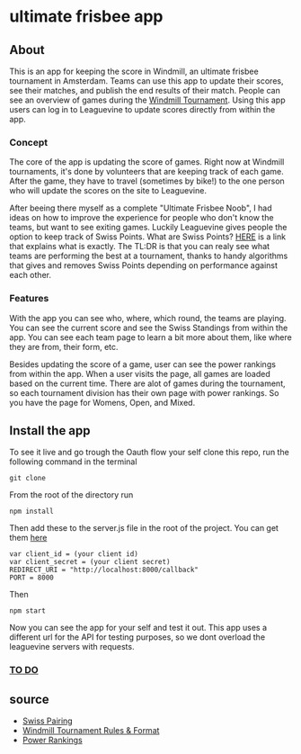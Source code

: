 # ultimate frisbee app


## About
This is an app for keeping the score in Windmill, an ultimate frisbee tournament in Amsterdam. Teams can use this app to update their scores, see their matches, and publish the end results of their match. People can see an overview of games during the [Windmill Tournament](http://windmilltournament.com). Using this app users can log in to Leaguevine to update scores directly from within the app.

### Concept
The core of the app is updating the score of games. Right now at Windmill tournaments, it's done by volunteers that are keeping track of each game. After the game, they have to travel (sometimes by bike!) to the one person who will update the scores on the site to Leaguevine.

After beeing there myself as a complete "Ultimate Frisbee Noob", I had ideas on how to improve the experience for people who don't know the teams, but want to see exiting games. Luckily Leaguevine gives people the option to keep track of Swiss Points. What are Swiss Points? [HERE](https://www.leaguevine.com/blog/134/power-rankings-in-ultimate/) is a link that explains what is exactly. The TL:DR is that you can realy see what teams are performing the best at a tournament, thanks to handy algorithms that gives and removes Swiss Points depending on performance against each other.

### Features
With the app you can see who, where, which round, the teams are playing. You can see the current score and see the Swiss Standings from within the app. You can see each team page to learn a bit more about them, like where they are from, their form, etc.

Besides updating the score of a game, user can see the power rankings from within the app. When a user visits the page, all games are loaded based on the current time. There are alot of games during the tournament, so each tournament division has their own page with power rankings. So you have the page for Womens, Open, and Mixed. 

## Install the app
To see it live and go trough the Oauth flow your self clone this repo, run the following command in the terminal
```
git clone
```

From the root of the directory run
```
npm install
```

Then add these to the server.js file in the root of the project. You can get them [here](https://www.leaguevine.com/docs/api/)
```
var client_id = (your client id)
var client_secret = (your client secret)
REDIRECT_URI = "http://localhost:8000/callback"
PORT = 8000
```

Then
```
npm start
```

Now you can see the app for your self and test it out. This app uses a different url for the API for testing purposes, so we dont overload the leaguevine servers with requests.


### [TO DO](https://github.com/olli208/minor-frisbee-app/projects/1)


## source
- [Swiss Pairing](http://senseis.xmp.net/?SwissPairing)
- [Windmill Tournament Rules & Format](http://windmilltournament.com/tournament-info/rules-and-format/)
- [Power Rankings](https://www.leaguevine.com/blog/134/power-rankings-in-ultimate/)
